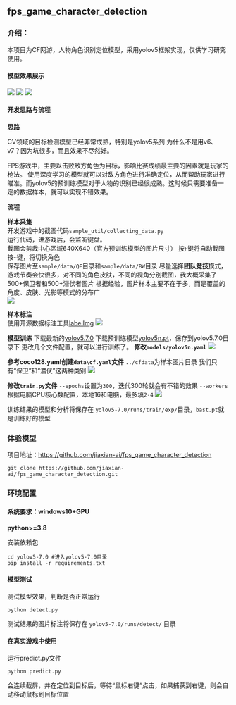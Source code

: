 ## fps_game_character_detection

### 介绍：
本项目为CF网游，人物角色识别定位模型，采用yolov5框架实现，仅供学习研究使用。

#### 模型效果展示

![](https://image-static.segmentfault.com/253/642/2536425189-63f74fbd7a530_fix732)
![](https://image-static.segmentfault.com/213/616/2136164778-63f74fbd5ee7d_fix732)
![](https://image-static.segmentfault.com/251/983/2519833025-63f74fbd7afef_fix732)

#### 开发思路与流程

**思路**

CV领域的目标检测模型已经非常成熟，特别是yolov5系列
为什么不是用v6、v7？因为坑很多，而且效果不尽然好。

FPS游戏中，主要以击败敌方角色为目标，影响比赛成绩最主要的因素就是玩家的枪法。
使用深度学习的模型就可以对敌方角色进行准确定位，从而帮助玩家进行瞄准。而yolov5的预训练模型对于人物的识别已经很成熟。这时候只需要准备一定的数据样本，就可以实现不错效果。


**流程**

**样本采集**   
开发游戏中的截图代码`sample_util/collecting_data.py`  
运行代码，进游戏后，会监听键盘。  
截图会剪裁中心区域640X640（官方预训练模型的图片尺寸）
按`F`键将自动截图  
按`~`键，将切换角色  
保存图片至`sample/data/QF`目录和`sample/data/BW`目录
尽量选择**团队竞技**模式，游戏节奏会快很多，对不同的角色皮肤，不同的视角分别截图，我大概采集了500+保卫者和500+潜伏者图片
根据经验，图片样本主要不在于多，而是覆盖的角度、皮肤、光影等模式的分布广  
![](https://image-static.segmentfault.com/361/679/3616797238-63f74fbd825fc_fix732)

**样本标注**   
使用开源数据标注工具[labelImg](https://github.com/heartexlabs/labelImg/archive/refs/heads/master.zip)
![](https://image-static.segmentfault.com/144/722/144722219-63f74fcccd7ce_fix732)

**模型训练**
下载最新的[yolov5.7.0](https://github.com/ultralytics/yolov5/archive/refs/tags/v7.0.zip)
下载预训练模型[yolov5n.pt](https://github.com/ultralytics/yolov5/releases/download/v7.0/yolov5n.pt)，保存到yolov5.7.0目录下
更改几个文件配置，就可以进行训练了。
**修改`models/yolov5n.yaml`**
![](https://segmentfault.com/img/bVc6xt8)

**参考coco128.yaml创建`data\cf.yaml`文件**
`../cfdata`为样本图片目录
我们只有“保卫”和“潜伏”这两种类别
![](https://segmentfault.com/img/bVc6xt5)

**修改`train.py`文件**
`--epochs`设置为`300`，迭代300轮就会有不错的效果
`--workers`根据电脑CPU核心数配置，本地16和电脑，最多填`2-4`
![](https://segmentfault.com/img/bVc6xt3)

训练结果的模型和分析将保存在 `yolov5-7.0/runs/train/exp/`目录，`bast.pt`就是训练好的模型

### 体验模型

项目地址：https://github.com/jiaxian-ai/fps_game_character_detection

`git clone https://github.com/jiaxian-ai/fps_game_character_detection.git`

### 环境配置

#### 系统要求：**windows10+GPU**

**python>=3.8**

安装依赖包
```
cd yolov5-7.0 #进入yolov5-7.0目录
pip install -r requirements.txt
```

#### 模型测试
测试模型效果，判断是否正常运行
```
python detect.py
```
测试结果的图片标注将保存在 `yolov5-7.0/runs/detect/` 目录

#### 在真实游戏中使用

运行predict.py文件
```
python predict.py
```

会连续截屏，并在定位到目标后，等待“鼠标右键”点击，如果捕获到右键，则会自动移动鼠标到目标位置
